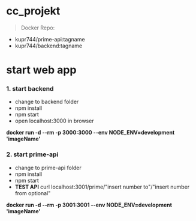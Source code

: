 # cc_projekt

> Docker Repo:
 - kupr744/prime-api:tagname
 - kupr744/backend:tagname 

# start web app

### 1. start backend
- change to backend folder
- npm install
- npm start
- open localhost:3000 in browser

**docker run -d --rm -p 3000:3000 --env NODE_ENV=development 'imageName'**

### 2. start prime-api
- change to prime-api folder
- npm install
- npm start
- __TEST API__ curl localhost:3001/prime/"insert number to"/"insert number from optional"

**docker run -d --rm -p 3001:3001 --env NODE_ENV=development 'imageName'**